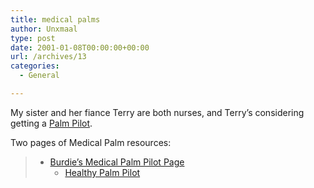```yaml
---
title: medical palms
author: Unxmaal
type: post
date: 2001-01-08T00:00:00+00:00
url: /archives/13
categories:
  - General

---
```

My sister and her fiance Terry are both nurses, and Terry&#8217;s considering getting a [Palm Pilot][1]. 

Two pages of Medical Palm resources:

>   * [Burdie&#8217;s Medical Palm Pilot Page][2] 
>       * [Healthy Palm Pilot][3]  
>         </blockquote>

 [1]: http://www.palm.com
 [2]: http://www.angelfire.com/oh3/burdette/palm.htm
 [3]: http://healthypalmpilot.hypermart.net/